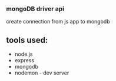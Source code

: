 ### mongoDB driver api 
create connection from js app to mongodb

## tools used:

* node.js
* express
* mongodb
* nodemon - dev server